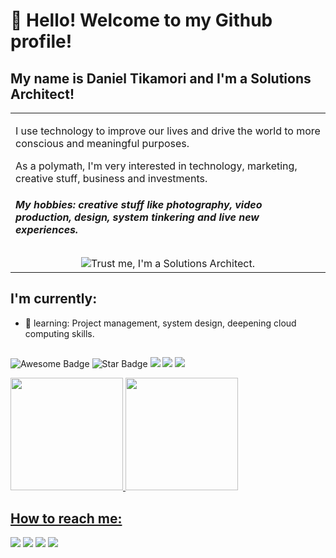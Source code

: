 # 👋 Hello! Welcome to my Github profile!
## My name is Daniel Tikamori and I'm a Solutions Architect!

  <p align="right">
<table width="100%">
<tr><td valign="top" width="50%">

I use technology to improve our lives and drive the world to more conscious and meaningful purposes.

As a polymath, I'm very interested in technology, marketing, creative stuff, business and investments.

##### My hobbies: creative stuff like photography, video production, design, system tinkering and live new experiences.

##

<div align="center"> 
  <img src="https://media1.tenor.com/m/bQ8yIq1UfvUAAAAd/efficient-efficiency.gif" alt="Trust me, I'm a Solutions Architect. ">
</div>

</td></tr>
</table>
</p>  

## I'm currently:
- 🌱 learning: Project management, system design, deepening cloud computing skills.

##

<p align="left">
<img src="https://cdn.rawgit.com/sindresorhus/awesome/d7305f38d29fed78fa85652e3a63e154dd8e8829/media/badge.svg" alt="Awesome Badge"/>
<img src="https://img.shields.io/static/v1?label=%F0%9F%8C%9F&message=If%20Useful&style=style=flat&color=BC4E99" alt="Star Badge"/>
<a href="https://twitter.com/danieltikamori" ><img src="https://img.shields.io/twitter/follow/danieltikamori.svg?style=social" /></a>
<img src="https://views.whatilearened.today/views/github/danieltikamori/views.svg"> <a href="https://github.com/danieltikamori/"><img src="https://img.shields.io/github/followers/danieltikamori?color=%234CC61E&label=GitHub%20Followers%20%3A"/></a>
</p>

<div>
<a href="https://github.com/danieltikamori">
<img loading="lazy" height="180em" src="https://github-readme-stats.vercel.app/api/top-langs/?username=danieltikamori&layout=compact&langs_count=7&theme=merko"/>
<img loading="lazy" height="180em" src="https://github-readme-stats.vercel.app/api?username=danieltikamori&show_icons=true&theme=merko&include_all_commits=true&count_private=true"/>
</div>


## How to reach me:

<div>
<a href="https://www.youtube.com/@danieltikamori" target="_blank"><img loading="lazy" src="https://img.shields.io/badge/YouTube-FF0000?style=for-the-badge&logo=youtube&logoColor=white" target="_blank"></a>
<a href="https://instagram.com/danieltikamori" target="_blank"><img loading="lazy" src="https://img.shields.io/badge/-Instagram-%23E4405F?style=for-the-badge&logo=instagram&logoColor=white" target="_blank"></a>
<a href = "mailto:daniel@tikamori.com"><img loading="lazy" src="https://img.shields.io/badge/Gmail-D14836?style=for-the-badge&logo=gmail&logoColor=white" target="_blank"></a>
<a href="https://www.linkedin.com/in/danieltikamori" target="_blank"><img loading="lazy" src="https://img.shields.io/badge/-LinkedIn-%230077B5?style=for-the-badge&logo=linkedin&logoColor=white" target="_blank"></a>   
</div>


<!--
**danieltikamori/danieltikamori** is a ✨ _special_ ✨ repository because its `README.md` (this file) appears on your GitHub profile.

Here are some ideas to get you started:

- 🔭 I’m currently working on ...
- 🌱 I’m currently learning ...
- 👯 I’m looking to collaborate on ...
- 🤔 I’m looking for help with ...
- 💬 Ask me about ...
- 📫 How to reach me: ...
- 😄 Pronouns: ...
- ⚡ Fun fact: ...
-->
